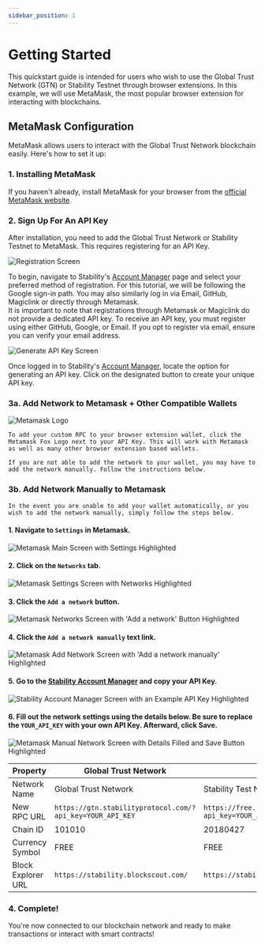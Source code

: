 ```yaml
---
sidebar_position: 1
---
```


# Getting Started 

This quickstart guide is intended for users who wish to use the Global Trust Network (GTN) or Stability Testnet through browser extensions. In this example, we will use MetaMask, the most popular browser extension for interacting with blockchains.


## MetaMask Configuration

MetaMask allows users to interact with the Global Trust Network blockchain easily. Here's how to set it up:

### 1. Installing MetaMask

If you haven't already, install MetaMask for your browser from the [official MetaMask website](https://metamask.io/download/).

### 2. Sign Up For An API Key

After installation, you need to add the Global Trust Network or Stability Testnet to MetaMask. This requires registering for an API Key.

![Registration Screen](../../static/img/connect2.png)

To begin, navigate to Stability's [Account Manager](https://account.stabilityprotocol.com/keys) page and select your preferred method of registration. For this tutorial, we will be following the Google sign-in path. You may also similarly log in via Email, GitHub, Magiclink or directly through Metamask.  
It is important to note that registrations through Metamask or Magiclink do not provide a dedicated API key. To receive an API key, you must register using either GitHub, Google, or Email. 
If you opt to register via email, ensure you can verify your email address.

![Generate API Key Screen](../../static/img/createapi.png)

Once logged in to Stability's [Account Manager](https://account.stabilityprotocol.com/keys), locate the option for generating an API key. Click on the designated button to create your unique API key.


### 3a. Add Network to Metamask + Other Compatible Wallets

![Metamask Logo](../../static/img/metamaskarrow.png)

    To add your custom RPC to your browser extension wallet, click the Metamask Fox Logo next to your API Key. This will work with Metamask as well as many other browser extension based wallets. 

    If you are not able to add the network to your wallet, you may have to add the network manually. Follow the instructions below.

### 3b. Add Network Manually to Metamask

    In the event you are unable to add your wallet automatically, or you wish to add the network manually, simply follow the steps below.

####     1. Navigate to `Settings` in Metamask.

![Metamask Main Screen with Settings Highlighted](../../static/img/metamasksettings.png)

####     2. Click on the `Networks` tab.

![Metamask Settings Screen with Networks Highlighted](../../static/img/metamasknetworks.png)

####    3. Click the `Add a network` button.

![Metamask Networks Screen with 'Add a network' Button Highlighted](../../static/img/metamaskaddnetwork.png)

####     4. Click the `Add a network manually` text link.

![Metamask Add Network Screen with 'Add a network manually' Highlighted](../../static/img/metamaskaddanetworkmanually.png)

####     5. Go to the [Stability Account Manager](https://account.stabilityprotocol.com/keys) and copy your API Key.

![Stability Account Manager Screen with an Example API Key Highlighted](../../static/img/apikeyhighlight.png)

####     6. Fill out the network settings using the details below. Be sure to replace the `YOUR_API_KEY` with your own API Key. Afterward, click Save.
    
![Metamask Manual Network Screen with Details Filled and Save Button Highlighted](../../static/img/metamaskmanualnetworksave.png)



| **Property**               | **Global Trust Network**                                       | **Stability Testnet**                                               |
|----------------------------|-----------------------------------------------------------------|----------------------------------------------------------------------|
| Network Name               | Global Trust Network                                           | Stability Test Net                                                   |
| New RPC URL                | `https://gtn.stabilityprotocol.com/?api_key=YOUR_API_KEY`      | `https://free.testnet.stabilityprotocol.com/?api_key=YOUR_API_KEY` |
| Chain ID                   | 101010                                                          | 20180427                                                             |
| Currency Symbol            | FREE                                                            | FREE                                                                 |
| Block Explorer URL         | `https://stability.blockscout.com/`                             | `https://stability-testnet.blockscout.com/`                          |

    
### 4. Complete!

You're now connected to our blockchain network and ready to make transactions or interact with smart contracts!


